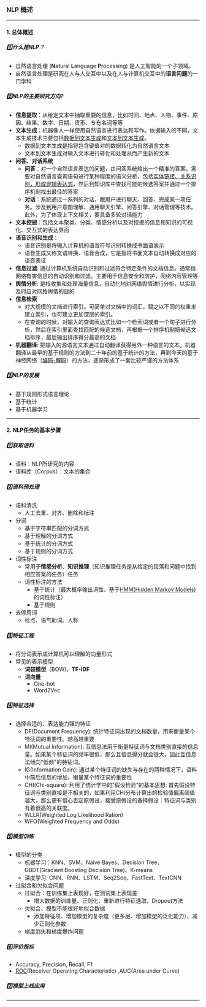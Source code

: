 ### NLP 概述

---

#### 1. 总体概述

##### :one:什么是NLP？

* 自然语言处理 (**N**atural **L**anguage **P**rocessing) 是人工智能的一个子领域。
* 自然语言处理是研究在人与人交互中以及在人与计算机交互中的**语言问题**的一门学科

##### :two:NLP的主要研究方向?

- **信息提取**：从给定文本中抽取重要的信息，比如时间、地点、人物、事件、原因、结果、数字、日期、货币、专有名词等等
- **文本生成**：机器像人一样使用自然语言进行表达和写作。依据输入的不同，文本生成技术主要包括<u>数据到文本生成</u>和<u>文本到文本生成</u>。
  - 数据到文本生成是指将包含键值对的数据转化为自然语言文本
  - 文本到文本生成对输入文本进行转化和处理从而产生新的文本
- **问答、对话系统**
  - **问答**：对一个自然语言表达的问题，由问答系统给出一个精准的答案。需要对自然语言查询语句进行某种程度的语义分析，包括<u>实体链接、关系识别，形成逻辑表达式</u>，然后到知识库中查找可能的候选答案并通过一个排序机制找出最佳的答案
  - **对话**：系统通过一系列的对话，跟用户进行聊天、回答、完成某一项任务。涉及到用户意图理解、通用聊天引擎、问答引擎、对话管理等技术。此外，为了体现上下文相关，要具备多轮对话能力
- **文本挖掘**：包括文本聚类、分类、情感分析以及对挖掘的信息和知识的可视化、交互式的表达界面
- **语音识别和生成**：
  - 语音识别是将输入计算机的语音符号识别转换成书面语表示
  - 语音生成又称文语转换、语音合成，它是指将书面文本自动转换成对应的语音表征
- **信息过滤**: 通过计算机系统自动识别和过滤符合特定条件的文档信息。通常指网络有害信息的自动识别和过滤，主要用于信息安全和防护，网络内容管理等
- **舆情分析**: 是指收集和处理海量信息，自动化地对网络舆情进行分析，以实现及时应对网络舆情的目的
- **信息检索**
  - 对大规模的文档进行索引。可简单对文档中的词汇，赋之以不同的权重来建立索引，也可建立更加深层的索引。
  - 在查询的时候，对输入的查询表达式比如一个检索词或者一个句子进行分析，然后在索引里面查找匹配的候选文档，再根据一个排序机制把候选文档排序，最后输出排序得分最高的文档
- **机器翻译**: 把输入的源语言文本通过自动翻译获得另外一种语言的文本。机器翻译从最早的基于规则的方法到二十年前的基于统计的方法，再到今天的基于神经网络（<u>编码-解码</u>）的方法，逐渐形成了一套比较严谨的方法体系

##### **:three:NLP的发展**

- 基于规则形式语言理论
- 基于统计
- 基于机器学习

---

#### 2. NLP任务的基本步骤

##### :one:获取语料

* 语料：NLP所研究的内容
* 语料库（Corpus）：文本的集合

##### :two:语料预处理

* 语料清洗
  * 人工去重、对齐、删除和标注
* 分词
  * 基于字符串匹配的分词方式
  * 基于理解的分词方式
  * 基于统计的分词方式
  * 基于规则的分词方式
* 词性标注
  * 常用于**情感分析**、**知识推理**（知识推理任务是从给定的段落和问题中找到相应答案的任务）任务
  * 词性标注的方法
    * 基于统计（最大概率输出词性、基于[HMM(Hidden Markov Models)](https://blog.csdn.net/u013166817/article/details/85805513)的词性标注）
    * 基于规则
* 去停用词
  * 标点、语气助词、人称

##### :three:特征工程

* 将分词表示成计算机可以理解的向量形式
* 常见的表示模型
  * **词袋模型**（BOW)，**TF-IDF**
  * **词向量** 
    * One-hot
    * Word2Vec

##### :four:特征选择

* 选择合适的、表达能力强的特征
  * DF(Document Frequency): 统计特征词出现的文档数量，用来衡量某个特征词的重要性。越高越重要
  * MI(Mutual Information): 互信息法用于衡量特征词与文档类别直接的信息量。如果某个特征词的频率很低，那么互信息得分就会很大，因此互信息法倾向"低频"的特征词。
  * IG(Information Gain): 通过某个特征词的缺失与存在的两种情况下，语料中前后信息的增加，衡量某个特征词的重要性
  * CHI(Chi-square): 利用了统计学中的"假设检验"的基本思想: 首先假设特征词与类别直接是不相关的，如果利用CHI分布计算出的检验值偏离阈值越大，那么更有信心否定原假设，接受原假设的备择假设：特征词与类别有着很高的关联度。
  * WLLR(Weighted Log Likelihood Ration)
  * WFO(Weighted Frequency and Odds)

##### :five:模型训练

* 模型的分类
  * 机器学习：KNN、SVM、Naive Bayes、Decision Tree、GBDT(Gradient Boosting Decision Tree)、K-means
  * 深度学习: CNN、RNN、LSTM、Seq2Seq、FastText、TextCNN
* 过拟合和欠拟合问题
  * 过拟合：在训练集上表现好，在测试集上表现差
    * 增大数据的训练量、正则化、重新进行特征选取、Dropout方法
  * 欠拟合、模型不能很好地拟合数据
    * 添加特征项、增加模型的复杂度（更多层、增加模型的泛化能力）、减少正则化参数
  * 梯度消失和梯度爆炸问题

##### :six:评价指标

* Accuracy, Precision, Recall, F1
* [ROC](https://blog.csdn.net/qq_40728667/article/details/123119335)(Receiver Operating Characteristic) ,AUC(Area under Curve)

##### :seven:模型上线应用

---